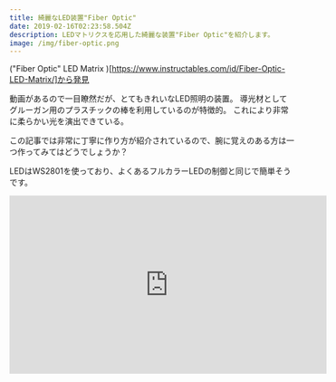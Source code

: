 ```yaml
---
title: 綺麗なLED装置"Fiber Optic"
date: 2019-02-16T02:23:58.504Z
description: LEDマトリクスを応用した綺麗な装置"Fiber Optic"を紹介します。
image: /img/fiber-optic.png
---
```

("Fiber Optic" LED Matrix)[https://www.instructables.com/id/Fiber-Optic-LED-Matrix/]から発見

動画があるので一目瞭然だが、とてもきれいなLED照明の装置。
導光材としてグルーガン用のプラスチックの棒を利用しているのが特徴的。
これにより非常に柔らかい光を演出できている。

この記事では非常に丁寧に作り方が紹介されているので、腕に覚えのある方は一つ作ってみてはどうでしょうか？

LEDはWS2801を使っており、よくあるフルカラーLEDの制御と同じで簡単そうです。

<iframe width="560" height="315" src="https://www.youtube.com/embed/ZxMkUAYkGSU" frameborder="0" allow="accelerometer; autoplay; encrypted-media; gyroscope; picture-in-picture" allowfullscreen></iframe>
